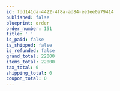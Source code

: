 ```yaml
---
id: fdd141da-4422-4f8a-ad84-ee1ee0a79414
published: false
blueprint: order
order_number: 151
title: ' '
is_paid: false
is_shipped: false
is_refunded: false
grand_total: 22000
items_total: 22000
tax_total: 0
shipping_total: 0
coupon_total: 0
---
```

